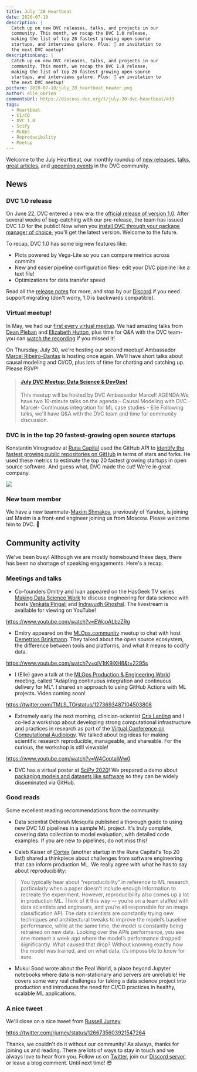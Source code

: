 ```yaml
---
title: July ’20 Heartbeat
date: 2020-07-10
description: |
  Catch up on new DVC releases, talks, and projects in our
  community. This month, we recap the DVC 1.0 release,
  making the list of top 20 fastest growing open-source
  startups, and interviews galore. Plus: 📣 an invitation to
  the next DVC meetup!
descriptionLong: |
  Catch up on new DVC releases, talks, and projects in our
  community. This month, we recap the DVC 1.0 release,
  making the list of top 20 fastest growing open-source
  startups, and interviews galore. Plus: 📣 an invitation to
  the next DVC meetup!
picture: 2020-07-10/july_20_heartbeat_header.png
author: elle_obrien
commentsUrl: https://discuss.dvc.org/t/july-20-dvc-heartbeat/439
tags:
  - Heartbeat
  - CI/CD
  - DVC 1.0
  - SciPy
  - MLOps
  - Reproducibility
  - Meetup
---
```


Welcome to the July Heartbeat, our monthly roundup of [new releases](#news),
[talks](#community-activity), [great articles](#good-reads), and
[upcoming events](#coming-up-soon) in the DVC community.

## News

### DVC 1.0 release

On June 22, DVC entered a new era: the
[official release of version 1.0](https://dvc.org/blog/dvc-1-0-release). After
several weeks of bug-catching with our pre-release, the team has issued DVC 1.0
for the public! Now when you
[install DVC through your package manager of choice](https://dvc.org/doc/install),
you'll get the latest version. Welcome to the future.

To recap, DVC 1.0 has some big new features like:

- Plots powered by Vega-Lite so you can compare metrics across commits
- New and easier pipeline configuration files- edit your DVC pipeline like a
  text file!
- Optimizations for data transfer speed

Read all the [release notes](https://dvc.org/blog/dvc-1-0-release) for more, and
stop by our [Discord](https://discordapp.com/invite/dvwXA2N) if you need support
migrating (don't worry, 1.0 is backwards compatible).

### Virtual meetup!

In May, we had our
[first every virtual meetup](http://localhost:8000/blog/may-20-dvc-heartbeat).
We had amazing talks from [Dean Pleban](https://twitter.com/DeanPlbn) and
[Elizabeth Hutton](https://github.com/ehutt), plus time for Q&A with the DVC
team- you can
[watch the recording](https://www.youtube.com/watch?v=19GMtrFykSU&list=PLVeJCYrrCemiOc1SS_PIB3Tb3HX0Aqw3j)
if you missed it!

On Thursday, July 30, we're hosting our second meetup! Ambassador
[Marcel Ribeiro-Dantas](http://mribeirodantas.me/) is hosting once again. We'll
have short talks about causal modeling and CI/CD, plus lots of time for chatting
and catching up. Please RSVP!

<blockquote class="embedly-card"><h4><a href="https://www.meetup.com/DVC-Community-Virtual-Meetups/events/271844501/">July DVC Meetup: Data Science & DevOps!</a></h4><p>This meetup will be hosted by DVC Ambassador Marcel! AGENDA:We have two 10-minute talks on the agenda:- Causal Modeling with DVC - Marcel- Continuous integration for ML case studies - Elle Following talks, we'll have Q&A with the DVC team and time for community discussion.</p></blockquote>
<script async src="//cdn.embedly.com/widgets/platform.js" charset="UTF-8"></script>

### DVC is in the top 20 fastest-growing open source startups

Konstantin Vinogradov at [Runa Capital](https://runacap.com/) used the GitHub
API to
[identify the fastest growing public repositories on GitHub](https://medium.com/runacapital/open-source-growth-benchmarks-and-the-20-fastest-growing-oss-startups-d3556a669fe6)
in terms of stars and forks. He used these metrics to estimate the top 20
fastest growing startups in open source software. And guess what, DVC made the
cut! We're in great company.

![](/uploads/images/2020-07-10/top20startups.png)

### New team member

We have a new teammate-[Maxim Shmakov](https://www.linkedin.com/in/mvshmakov/),
previously of Yandex, is joining us! Maxim is a front-end engineer joining us
from Moscow. Please welcome him to DVC. 👋

## Community activity

We've been busy! Although we are mostly homebound these days, there has been no
shortage of speaking engagements. Here's a recap.

### Meetings and talks

- Co-founders Dmitry and Ivan appeared on the HasGeek TV series
  [Making Data Science Work](https://hasgeek.com/fifthelephant/making-data-science-work-session-3/)
  to discuss engineering for data science with hosts
  [Venkata Pingali](https://www.linkedin.com/in/pingali/) and
  [Indrayudh Ghoshal](https://www.linkedin.com/in/indrayudhghoshal/). The
  livestream is available for viewing on YouTube!

https://www.youtube.com/watch?v=EWcpALbzZRg

- Dmitry appeared on the [MLOps.community](https://mlops.community/) meetup to
  chat with host [Demetrios Brinkmann](https://www.linkedin.com/in/dpbrinkm/).
  They talked about the open source ecosystem, the difference between tools and
  platforms, and what it means to codify data.

https://www.youtube.com/watch?v=ojV1tK9jXH8&t=2295s

- I (Elle) gave a talk at the
  [MLOps Production & Engineering World](https://mlopsworld.com/) meeting,
  called "Adapting continuous integration and continuous delivery for ML". I
  shared an approach to using GitHub Actions with ML projects. Video coming
  soon!

https://twitter.com/TMLS_TO/status/1273693487104503808

- Extremely early the next morning, clinician-scientist
  [Cris Lanting](https://www.linkedin.com/in/crislanting/?originalSubdomain=nl)
  and I co-led a workshop about developing strong computational infrastructure
  and practices in research as part of the
  [Virtual Conference on Computational Audiology](https://computationalaudiology.com/).
  We talked about big ideas for making scientific research reproducible,
  manageable, and shareable. For the curious, the workshop is still viewable!

https://www.youtube.com/watch?v=W4CoptalWw0

- DVC has a virtual poster at [SciPy 2020](https://www.scipy2020.scipy.org/)! We
  prepared a demo about
  [packaging models and datasets like software](https://dvc.org/blog/scipy-2020-dvc-poster)
  so they can be widely disseminated via GitHub.

### Good reads

Some excellent reading recommendations from the community:

- Data scientist Déborah Mesquita published a thorough guide to using new DVC
  1.0 pipelines in a sample ML project. It's truly complete, covering data
  collection to model evaluation, with detailed code examples. If you are new to
  pipelines, do not miss this!

<external-link
href="https://towardsdatascience.com/the-ultimate-guide-to-building-maintainable-machine-learning-pipelines-using-dvc-a976907b2a1b"
title="The ultimate guide to building maintainable Machine Learning pipelines using DVC"
description="Learn the principles for building maintainable Machine Learning pipelines using DVC"
link="medium.com"
image="/uploads/images/2020-07-10/pipes.jpg"/>

- Caleb Kaiser of [Cortex](https://github.com/cortexlabs/cortex) (another
  startup in the Runa Capital's Top 20 list!) shared a thinkpiece about
  challenges from software engineering that can inform production ML. We really
  agree with what he has to say about reproducibility:

> You typically hear about “reproducibility” in reference to ML research,
> particularly when a paper doesn’t include enough information to recreate the
> experiment. However, reproducibility also comes up a lot in production ML.
> Think of it this way — you’re on a team staffed with data scientists and
> engineers, and you’re all responsible for an image classification API. The
> data scientists are constantly trying new techniques and architectural tweaks
> to improve the model’s baseline performance, while at the same time, the model
> is constantly being retrained on new data. Looking over the APIs performance,
> you see one moment a week ago where the model’s performance dropped
> significantly. What caused that drop? Without knowing exactly how the model
> was trained, and on what data, it’s impossible to know for sure.

<external-link
href="https://towardsdatascience.com/what-software-engineers-can-bring-to-machine-learning-25f458c80e5"
title="What software engineers can bring to machine learning"
description="Many production machine learning challenges are paralleled in software engineering"
link="medium.com"
image="/uploads/images/2020-07-10/tds.jpg"/>

- Mukul Sood wrote about the Real World, a place beyond Jupyter notebooks where
  data is non-stationary and servers are unreliable! He covers some very real
  challenges for taking a data science project into production and introduces
  the need for CI/CD practices in healthy, scalable ML applications.

<external-link
href="https://towardsdatascience.com/scaling-machine-learning-in-real-world-cb601b2baf4a"
title="Scaling Machine Learning in the  Real World"
description="Any conversation around scaling or productionizing data science, would need to talk about Continuous Integration/Continuous Deployment."
link="medium.com"
image="/uploads/images/2020-07-10/storm.jpg"/>

### A nice tweet

We'll close on a nice tweet from [Russell Jurney](https://datasyndrome.com/):

https://twitter.com/rjurney/status/1266735603921547264

Thanks, we couldn't do it without our community! As always, thanks for joining
us and reading. There are lots of ways to stay in touch and we always love to
hear from you. Follow us on [Twitter](twitter.com/dvcorg), join our
[Discord server](https://discordapp.com/invite/dvwXA2N), or leave a blog
comment. Until next time! 😎
